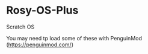 # Rosy-OS-Plus
Scratch OS


You may need tp load some of these with PenguinMod (https://penguinmod.com/)
